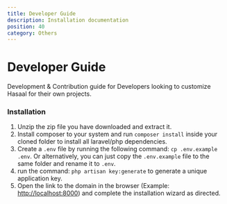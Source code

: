 ```yaml
---
title: Developer Guide
description: Installation documentation
position: 40
category: Others
---
```


# Developer Guide

Development & Contribution guide for Developers looking to customize Hasaal for their own projects.

### Installation

1.  Unzip the zip file you have downloaded and extract it.
2.  Install composer to your system and run `composer install` inside your cloned folder to install all laravel/php dependencies.
3.  Create a `.env` file by running the following command: `cp .env.example .env`. Or alternatively, you can just copy the `.env.example` file to the same folder and rename it to `.env`.
4.  run the command: `php artisan key:generate` to generate a unique application key.
5.  Open the link to the domain in the browser (Example: [http://localhost:8000](http://localhost:8000)) and complete the installation wizard as directed.
